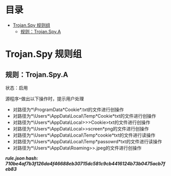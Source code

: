 



目录
==

* [Trojan.Spy 规则组](#trojanspy-)
	* [规则：Trojan.Spy.A](#trojanspya)

# Trojan.Spy 规则组

## 规则：Trojan.Spy.A
  
状态：启用

源程序`*`做出以下操作时，提示用户处理
- 对路径为*\ProgramData\*Cookie*.txt的文件进行创操作
- 对路径为*\Users\*\AppData\Local\Temp\*Cookie*txt的文件进行创操作
- 对路径为*\Users\*\AppData\Local\>\>\>Cookie>txt的文件进行创操作
- 对路径为*\Users\*\AppData\Local\>\>screen*png的文件进行创操作
- 对路径为*\Users\*\AppData\Local\Temp\*cookie*txt的文件进行读操作
- 对路径为*\Users\*\AppData\Local\Temp\*passowrd*txt的文件进行读操作
- 对路径为*\Users\*\AppData\Roaming\>\>.jpeg的文件进行创操作
  
***rule.json hash: 710be4af7b3f126da4f46688eb30715dc581c9cb4416124b73b0475acb7feb83***